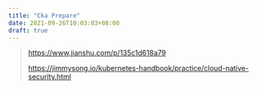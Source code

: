 ```yaml
---
title: "Cka Prepare"
date: 2021-09-26T10:03:03+08:00
draft: true
---
```


> https://www.jianshu.com/p/135c1d618a79
>
> https://jimmysong.io/kubernetes-handbook/practice/cloud-native-security.html

